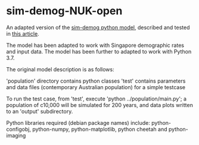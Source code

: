 # sim-demog-NUK-open

An adapted version of the [sim-demog python model](https://github.com/nicgeard/sim-demog), described and tested in [this article](http://jasss.soc.surrey.ac.uk/16/1/8.html).

The model has been adapted to work with Singapore demographic rates and input data. The model has been further to adapted to work with Python 3.7.

The original model description is as follows:

'population' directory contains python classes
'test' contains parameters and data files (contemporary Australian population) for a simple testcase

To run the test case, from 'test', execute 'python ../population/main.py'; a population of c10,000 will be simulated for 200 years, and data plots written to an 'output' subdirectory.

Python libraries required (debian package names) include: python-configobj, python-numpy, python-matplotlib, python cheetah and python-imaging
